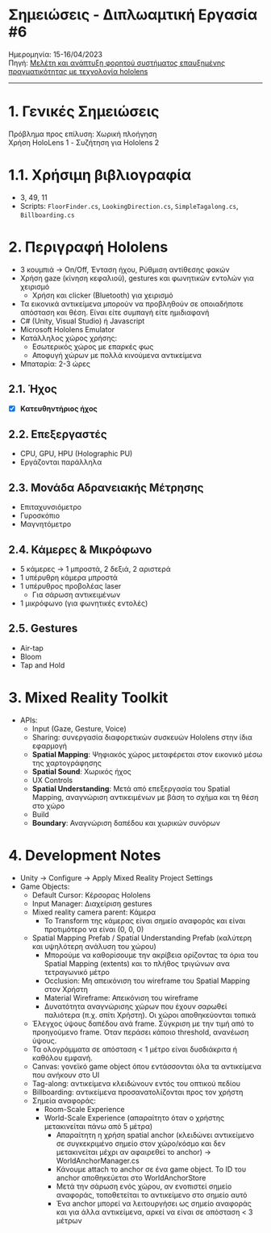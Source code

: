 # Σημειώσεις - Διπλωαμτική Εργασία #6
Ημερομηνία: 15-16/04/2023 \
Πηγή: [Μελέτη και ανάπτυξη φορητού συστήματος επαυξημένης πραγματικότητας με τεχνολογία hololens](https://nemertes.library.upatras.gr/items/0965eddb-2e64-4901-96a6-dfa9ba96f7dd)

---

# 1. Γενικές Σημειώσεις
Πρόβλημα προς επίλυση: Χωρική πλοήγηση \
Χρήση HoloLens 1 - Συζήτηση για Hololens 2

# 1.1. Χρήσιμη βιβλιογραφία
- 3, 49, 11
- Scripts: `FloorFinder.cs`, `LookingDirection.cs`, `SimpleTagalong.cs`, `Billboarding.cs`

# 2. Περιγραφή Hololens
- 3 κουμπιά &rarr; On/Off, Ένταση ήχου, Ρύθμιση αντίθεσης φακών
- Χρήση gaze (κίνηση κεφαλιού), gestures και φωνητικών εντολών για χειρισμό
    - Χρήση και clicker (Bluetooth) για χειρισμό
- Τα εικονικά αντικείμενα μπορούν να προβληθούν σε οποιαδήποτε απόσταση και θέση. Είναι είτε συμπαγή είτε ημιδιαφανή
- C# (Unity, Visual Studio) ή Javascript
- Microsoft Hololens Emulator
- Κατάλληλος χώρος χρήσης: 
    - Εσωτερικός χώρος με επαρκές φως
    - Αποφυγή χώρων με πολλά κινούμενα αντικείμενα
- Μπαταρία: 2-3 ώρες

## 2.1. Ήχος
- [x] **Κατευθηντήριος ήχος**

## 2.2. Επεξεργαστές
- CPU, GPU, HPU (Holographic PU)
- Εργάζονται παράλληλα

## 2.3. Μονάδα Αδρανειακής Μέτρησης
- Επιταχυνσιόμετρο
- Γυροσκόπιο
- Μαγνητόμετρο

## 2.4. Κάμερες & Μικρόφωνο
- 5 κάμερες &rarr; 1 μπροστά, 2 δεξιά, 2 αριστερά
- 1 υπέρυθρη κάμερα μπροστά
- 1 υπέρυθρος προβολέας laser
    - Για σάρωση αντικειμένων
- 1 μικρόφωνο (για φωνητικές εντολές)

## 2.5. Gestures
- Air-tap
- Bloom
- Tap and Hold

# 3. Mixed Reality Toolkit
- APIs:
    - Input (Gaze, Gesture, Voice)
    - Sharing: συνεργασία διαφορετικών συσκευών Hololens στην ίδια εφαρμογή
    - **Spatial Mapping**: Ψηφιακός χώρος μεταφέρεται στον εικονικό μέσω της χαρτογράφησης
    - **Spatial Sound**: Χωρικός ήχος
    - UX Controls
    - **Spatial Understanding**: Μετά από επεξεργασία του Spatial Mapping, αναγνώριση αντικειμένων με βάση το σχήμα και τη θέση στο χώρο
    - Build
    - **Boundary**: Αναγνώριση δαπέδου και χωρικών συνόρων

# 4. Development Notes
- Unity &rarr; Configure &rarr; Apply Mixed Reality Project Settings
- Game Objects:
    - Default Cursor: Κέρσορας Hololens
    - Input Manager: Διαχείριση gestures
    - Mixed reality camera parent: Κάμερα
        - To Transform της κάμερας είναι σημείο αναφοράς και είναι προτιμότερο να είναι (0, 0, 0)
    - Spatial Mapping Prefab / Spatial Understanding Prefab (καλύτερη και υψηλότερη ανάλυση του χώρου)
        - Μπορούμε να καθορίσουμε την ακρίβεια ορίζοντας τα όρια του Spatial Mapping (extents) και το πλήθος τριγώνων ανα τετραγωνικό μέτρο
        - Occlusion: Μη απεικόνιση του wireframe του Spatial Mapping στον Χρήστη
        - Material Wireframe: Απεικόνιση του wireframe
        - Δυνατότητα αναγνώρισης χώρων που έχουν σαρωθεί παλιότερα (π.χ. σπίτι Χρήστη). Οι χώροι αποθηκεύονται τοπικά
    - Έλεγχος ύψους δαπέδου ανά frame. Σύγκριση με την τιμή από το προηγούμενο frame. Όταν περάσει κάποιο threshold, ανανέωση ύψους.
    - Τα ολογράμματα σε απόσταση < 1 μέτρο είναι δυσδιάκριτα ή καθόλου εμφανή.
    - Canvas: γονεϊκό game object όπου εντάσσονται όλα τα αντικείμενα που ανήκουν στο UI
    - Tag-along: αντικείμενα κλειδώνουν εντός του οπτικού πεδίου
    - Billboarding: αντικείμενα προσανατολίζονται προς τον χρήστη
    - Σημεία αναφοράς:
        - Room-Scale Experience
        - World-Scale Experience (απαραίτητο όταν ο χρήστης μετακινείται πάνω από 5 μέτρα)
            - Απαραίτητη η χρήση spatial anchor (κλειδώνει αντικείμενο σε συγκεκριμένο σημείο στον χώρο/κόσμο και δεν μετακινείται μέχρι αν αφαιρεθεί το anchor) &rarr; WorldAnchorManager.cs
            - Κάνουμε attach το anchor σε ένα game object. Το ID του anchor αποθηκεύεται στο WorldAnchorStore
            - Μετά την σάρωση ενός χώρου, αν ενοπιστεί σημείο αναφοράς, τοποθετείται το αντικείμενο στο σημείο αυτό
            - Ένα anchor μπορεί να λειτουργήσει ως σημείο αναφοράς και για άλλα αντικείμενα, αρκεί να είναι σε απόσταση < 3 μέτρων